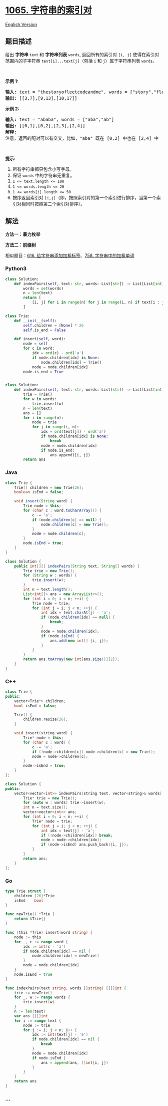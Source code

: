 # [1065. 字符串的索引对](https://leetcode.cn/problems/index-pairs-of-a-string)

[English Version](/solution/1000-1099/1065.Index%20Pairs%20of%20a%20String/README_EN.md)

## 题目描述

<!-- 这里写题目描述 -->

<p>给出&nbsp;<strong>字符串 </strong><code>text</code> 和&nbsp;<strong>字符串列表</strong> <code>words</code>, 返回所有的索引对 <code>[i, j]</code> 使得在索引对范围内的子字符串 <code>text[i]...text[j]</code>（包括&nbsp;<code>i</code>&nbsp;和&nbsp;<code>j</code>）属于字符串列表 <code>words</code>。</p>

<p>&nbsp;</p>

<p><strong>示例 1:</strong></p>

<pre><strong>输入: </strong>text = &quot;thestoryofleetcodeandme&quot;, words = [&quot;story&quot;,&quot;fleet&quot;,&quot;leetcode&quot;]
<strong>输出: </strong>[[3,7],[9,13],[10,17]]
</pre>

<p><strong>示例 2:</strong></p>

<pre><strong>输入: </strong>text = &quot;ababa&quot;, words = [&quot;aba&quot;,&quot;ab&quot;]
<strong>输出: </strong>[[0,1],[0,2],[2,3],[2,4]]
<strong>解释: 
</strong>注意，返回的配对可以有交叉，比如，&quot;aba&quot; 既在 [0,2] 中也在 [2,4] 中
</pre>

<p>&nbsp;</p>

<p><strong>提示:</strong></p>

<ol>
	<li>所有字符串都只包含小写字母。</li>
	<li>保证 <code>words</code> 中的字符串无重复。</li>
	<li><code>1 &lt;= text.length &lt;= 100</code></li>
	<li><code>1 &lt;= words.length &lt;= 20</code></li>
	<li><code>1 &lt;= words[i].length &lt;= 50</code></li>
	<li>按序返回索引对 <code>[i,j]</code>（即，按照索引对的第一个索引进行排序，当第一个索引对相同时按照第二个索引对排序）。</li>
</ol>

## 解法

<!-- 这里可写通用的实现逻辑 -->

**方法一：暴力枚举**

**方法二：前缀树**

相似题目：[616. 给字符串添加加粗标签](/solution/0600-0699/0616.Add%20Bold%20Tag%20in%20String/README.md)、[758. 字符串中的加粗单词](/solution/0700-0799/0758.Bold%20Words%20in%20String/README.md)

<!-- tabs:start -->

### **Python3**

<!-- 这里可写当前语言的特殊实现逻辑 -->

```python
class Solution:
    def indexPairs(self, text: str, words: List[str]) -> List[List[int]]:
        words = set(words)
        n = len(text)
        return [
            [i, j] for i in range(n) for j in range(i, n) if text[i : j + 1] in words
        ]
```

```python
class Trie:
    def __init__(self):
        self.children = [None] * 26
        self.is_end = False

    def insert(self, word):
        node = self
        for c in word:
            idx = ord(c) - ord('a')
            if node.children[idx] is None:
                node.children[idx] = Trie()
            node = node.children[idx]
        node.is_end = True


class Solution:
    def indexPairs(self, text: str, words: List[str]) -> List[List[int]]:
        trie = Trie()
        for w in words:
            trie.insert(w)
        n = len(text)
        ans = []
        for i in range(n):
            node = trie
            for j in range(i, n):
                idx = ord(text[j]) - ord('a')
                if node.children[idx] is None:
                    break
                node = node.children[idx]
                if node.is_end:
                    ans.append([i, j])
        return ans
```

### **Java**

<!-- 这里可写当前语言的特殊实现逻辑 -->

```java
class Trie {
    Trie[] children = new Trie[26];
    boolean isEnd = false;

    void insert(String word) {
        Trie node = this;
        for (char c : word.toCharArray()) {
            c -= 'a';
            if (node.children[c] == null) {
                node.children[c] = new Trie();
            }
            node = node.children[c];
        }
        node.isEnd = true;
    }
}

class Solution {
    public int[][] indexPairs(String text, String[] words) {
        Trie trie = new Trie();
        for (String w : words) {
            trie.insert(w);
        }
        int n = text.length();
        List<int[]> ans = new ArrayList<>();
        for (int i = 0; i < n; ++i) {
            Trie node = trie;
            for (int j = i; j < n; ++j) {
                int idx = text.charAt(j) - 'a';
                if (node.children[idx] == null) {
                    break;
                }
                node = node.children[idx];
                if (node.isEnd) {
                    ans.add(new int[] {i, j});
                }
            }
        }
        return ans.toArray(new int[ans.size()][2]);
    }
}
```

### **C++**

```cpp
class Trie {
public:
    vector<Trie*> children;
    bool isEnd = false;

    Trie() {
        children.resize(26);
    }

    void insert(string word) {
        Trie* node = this;
        for (char c : word) {
            c -= 'a';
            if (!node->children[c]) node->children[c] = new Trie();
            node = node->children[c];
        }
        node->isEnd = true;
    }
};

class Solution {
public:
    vector<vector<int>> indexPairs(string text, vector<string>& words) {
        Trie* trie = new Trie();
        for (auto w : words) trie->insert(w);
        int n = text.size();
        vector<vector<int>> ans;
        for (int i = 0; i < n; ++i) {
            Trie* node = trie;
            for (int j = i; j < n; ++j) {
                int idx = text[j] - 'a';
                if (!node->children[idx]) break;
                node = node->children[idx];
                if (node->isEnd) ans.push_back({i, j});
            }
        }
        return ans;
    }
};
```

### **Go**

```go
type Trie struct {
	children [26]*Trie
	isEnd    bool
}

func newTrie() *Trie {
	return &Trie{}
}

func (this *Trie) insert(word string) {
	node := this
	for _, c := range word {
		idx := int(c - 'a')
		if node.children[idx] == nil {
			node.children[idx] = newTrie()
		}
		node = node.children[idx]
	}
	node.isEnd = true
}

func indexPairs(text string, words []string) [][]int {
	trie := newTrie()
	for _, w := range words {
		trie.insert(w)
	}
	n := len(text)
	var ans [][]int
	for i := range text {
		node := trie
		for j := i; j < n; j++ {
			idx := int(text[j] - 'a')
			if node.children[idx] == nil {
				break
			}
			node = node.children[idx]
			if node.isEnd {
				ans = append(ans, []int{i, j})
			}
		}
	}
	return ans
}
```

### **...**

```

```

<!-- tabs:end -->
